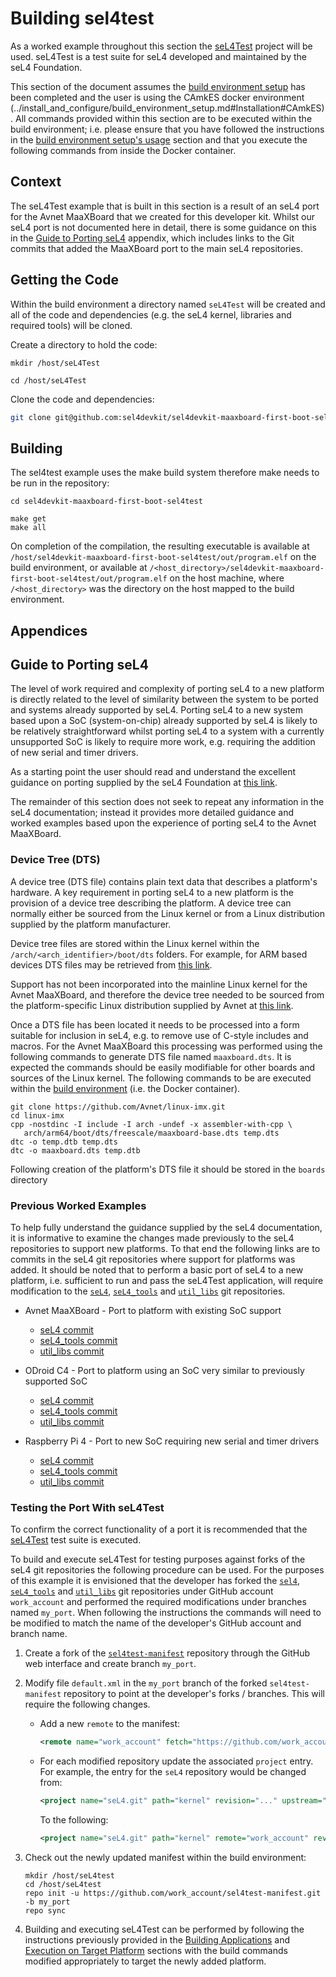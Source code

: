 # Building sel4test

As a worked example throughout this section the [seL4Test](https://docs.sel4.systems/projects/sel4test) project will be used. seL4Test is a test suite for seL4 developed and maintained by the seL4 Foundation.

This section of the document assumes the [build environment setup](../install_and_configure/build_environment_setup.md) has been completed and the user is using the CAmkES docker environment (../install_and_configure/build_environment_setup.md#Installation#CAmkES). All commands provided within this section are to be executed within the build environment; i.e. please ensure that you have followed the instructions in the [build environment setup's usage](../install_and_configure/build_environment_setup.md#usage) section and that you execute the following commands from inside the Docker container.

## Context

The seL4Test example that is built in this section is a result of an seL4 port for the Avnet MaaXBoard that we created for this developer kit. Whilst our seL4 port is not documented here in detail, there is some guidance on this in the [Guide to Porting seL4](#appendices) appendix, which includes links to the Git commits that added the MaaXBoard port to the main seL4 repositories.

## Getting the Code

Within the build environment a directory named `seL4Test` will be created and all of the code and dependencies (e.g. the seL4 kernel, libraries and required tools) will be cloned.

Create a directory to hold the code:

```text
mkdir /host/seL4Test
```

```text
cd /host/seL4Test
```

Clone the code and dependencies:

```bash
git clone git@github.com:sel4devkit/sel4devkit-maaxboard-first-boot-sel4test.git
```

## Building

The sel4test example uses the make build system therefore make needs to be run in the repository:

```
cd sel4devkit-maaxboard-first-boot-sel4test
```

```
make get
make all
```

On completion of the compilation, the resulting executable is available at `/host/sel4devkit-maaxboard-first-boot-sel4test/out/program.elf` on the build environment, or available at `/<host_directory>/sel4devkit-maaxboard-first-boot-sel4test/out/program.elf` on the host machine, where `/<host_directory>` was the directory on the host mapped to the build environment.

## Appendices

## Guide to Porting seL4

The level of work required and complexity of porting seL4 to a new platform is directly related to the level of similarity between the system to be ported and systems already supported by seL4. Porting seL4 to a new system based upon a SoC (system-on-chip) already supported by seL4 is likely to be relatively straightforward whilst porting seL4 to a system with a currently unsupported SoC is likely to require more work, e.g. requiring the addition of new serial and timer drivers.

As a starting point the user should read and understand the excellent guidance on porting supplied by the seL4 Foundation at [this link](https://docs.sel4.systems/projects/sel4/porting.html).

The remainder of this section does not seek to repeat any information in the seL4 documentation; instead it provides more detailed guidance and worked examples based upon the experience of porting seL4 to the Avnet MaaXBoard.

### Device Tree (DTS)

A device tree (DTS file) contains plain text data that describes a platform's hardware. A key requirement in porting seL4 to a new platform is the provision of a device tree describing the platform. A device tree can normally either be sourced from the Linux kernel or from a Linux distribution supplied by the platform manufacturer.

Device tree files are stored within the Linux kernel within the `/arch/<arch_identifier>/boot/dts` folders. For example, for ARM based devices DTS files may be retrieved from [this link](https://github.com/torvalds/linux/tree/master/arch/arm/boot/dts).

Support has not been incorporated into the mainline Linux kernel for the Avnet MaaXBoard, and therefore the device tree needed to be sourced from the platform-specific Linux distribution supplied by Avnet at [this link](https://github.com/Avnet/linux-imx/blob/maaxboard_5.4.24_2.1.0/arch/arm64/boot/dts/freescale/maaxboard-base.dts).

Once a DTS file has been located it needs to be processed into a form suitable for inclusion in seL4, e.g. to remove use of C-style includes and macros. For the Avnet MaaXBoard this processing was performed using the following commands to generate DTS file named `maaxboard.dts`. It is expected the commands should be easily modifiable for other boards and sources of the Linux kernel. The following commands to be are executed within the [build environment](../build_environment_setup.md) (i.e. the Docker container).

```text
git clone https://github.com/Avnet/linux-imx.git
cd linux-imx
cpp -nostdinc -I include -I arch -undef -x assembler-with-cpp \
   arch/arm64/boot/dts/freescale/maaxboard-base.dts temp.dts
dtc -o temp.dtb temp.dts
dtc -o maaxboard.dts temp.dtb
```

Following creation of the platform's DTS file it should be stored in the `boards` directory 

### Previous Worked Examples

To help fully understand the guidance supplied by the seL4 documentation, it is informative to examine the changes made previously to the seL4 repositories to support new platforms. To that end the following links are to commits in the seL4 git repositories where support for platforms was added. It should be noted that to perform a basic port of seL4 to a new platform, i.e. sufficient to run and pass the seL4Test application, will require modification to the [`seL4`](https://github.com/seL4/seL4), [`seL4_tools`](https://github.com/seL4/seL4_tools) and [`util_libs`](https://github.com/seL4/util_libs) git repositories.

- Avnet MaaXBoard - Port to platform with existing SoC support
  - [seL4 commit](https://github.com/seL4/seL4/commit/55fde27e103d7d4a3eda5eba2bf70fc4234b7e8f)
  - [seL4_tools commit](https://github.com/seL4/seL4_tools/commit/2f15ba2dc6a08c30b74c722b0673131d2aab32ac)
  - [util_libs commit](https://github.com/seL4/util_libs/commit/73d4ccaeca68dcda83eda49245d774cab73480c0)

- ODroid C4 - Port to platform using an SoC very similar to previously supported SoC
  - [seL4 commit](https://github.com/seL4/seL4/commit/76b1de0670fc09df279883be570f4a518bad4745)
  - [seL4_tools commit](https://github.com/seL4/seL4_tools/commit/83c1891fb007c945e61d04887e49dd1a82eb9b69)
  - [util_libs commit](https://github.com/seL4/util_libs/commit/8ed42ff66c586ab2b6dc32f678e00764453754f0)

- Raspberry Pi 4 - Port to new SoC requiring new serial and timer drivers
  - [seL4 commit](https://github.com/seL4/seL4/commit/2a0e5a2a1fbbb6706e79cf12d0efd7f1004b3389)
  - [seL4_tools commit](https://github.com/seL4/seL4_tools/commit/f086b4b818d51519a6d00f6934d97c2a3a834cbe)
  - [util_libs commit](https://github.com/seL4/util_libs/commit/b6f99879e59950f39ee35472ab15eac1efb0f139)

### Testing the Port With seL4Test

To confirm the correct functionality of a port it is recommended that the [seL4Test](https://docs.sel4.systems/projects/sel4test/) test suite is executed.

To build and execute seL4Test for testing purposes against forks of the seL4 git repositories the following procedure can be used. For the purposes of this example it is envisioned that the developer has forked the [`sel4`](https://github.com/seL4/seL4), [`seL4_tools`](https://github.com/seL4/seL4_tools) and [`util_libs`](https://github.com/seL4/util_libs) git repositories under GitHub account `work_account` and performed the required modifications under branches named `my_port`. When following the instructions the commands will need to be modified to match the name of the developer's GitHub account and branch name.

1. Create a fork of the [`sel4test-manifest`](https://github.com/seL4/sel4test-manifest) repository through the GitHub web interface and create branch `my_port`.

2. Modify file `default.xml` in the `my_port` branch of the forked `sel4test-manifest` repository to point at the developer's forks / branches. This will require the following changes.

   - Add a new `remote` to the manifest:

        ```xml
        <remote name="work_account" fetch="https://github.com/work_account"/>
        ```

   - For each modified repository update the associated `project` entry. For example, the entry for the `seL4` repository would be changed from:

        ```xml
        <project name="seL4.git" path="kernel" revision="..." upstream="master" dest-branch="master"/>
        ```

      To the following:

        ```xml
        <project name="seL4.git" path="kernel" remote="work_account" revision="my_port" upstream="my_port" dest-branch="my_port"/>
        ```

3. Check out the newly updated manifest within the build environment:

    ```text
    mkdir /host/seL4test
    cd /host/seL4test
    repo init -u https://github.com/work_account/sel4test-manifest.git -b my_port
    repo sync
    ```

4. Building and executing seL4Test can be performed by following the instructions previously provided in the [Building Applications](../building_applications.md) and [Execution on Target Platform](../execution_on_target_platform.md) sections with the build commands modified appropriately to target the newly added platform.

